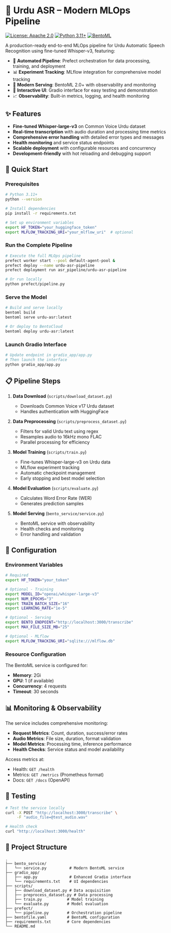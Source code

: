 # 🎤 Urdu ASR – Modern MLOps Pipeline

[![License: Apache 2.0](https://img.shields.io/badge/License-Apache2.0-yellow.svg)](LICENSE)
[![Python 3.11+](https://img.shields.io/badge/python-3.11+-blue.svg)](https://www.python.org/downloads/)
[![BentoML](https://img.shields.io/badge/BentoML-2.0+-green.svg)](https://bentoml.com/)

A production-ready end-to-end MLOps pipeline for Urdu Automatic Speech Recognition using fine-tuned Whisper-v3, featuring:

- 🔄 **Automated Pipeline**: Prefect orchestration for data processing, training, and deployment
- 📊 **Experiment Tracking**: MLflow integration for comprehensive model tracking
- 🚀 **Modern Serving**: BentoML 2.0+ with observability and monitoring
- 🎯 **Interactive UI**: Gradio interface for easy testing and demonstration
- 📈 **Observability**: Built-in metrics, logging, and health monitoring

## ✨ Features

- **Fine-tuned Whisper-large-v3** on Common Voice Urdu dataset
- **Real-time transcription** with audio duration and processing time metrics
- **Comprehensive error handling** with detailed error types and messages
- **Health monitoring** and service status endpoints
- **Scalable deployment** with configurable resources and concurrency
- **Development-friendly** with hot reloading and debugging support

## 🚀 Quick Start

### Prerequisites

```bash
# Python 3.11+
python --version

# Install dependencies
pip install -r requirements.txt

# Set up environment variables
export HF_TOKEN="your_huggingface_token"
export MLFLOW_TRACKING_URI="your_mlflow_uri"  # optional
```

### Run the Complete Pipeline

```bash
# Execute the full MLOps pipeline
prefect worker start --pool default-agent-pool &
prefect deploy --name urdu-asr-pipeline
prefect deployment run asr_pipeline/urdu-asr-pipeline

# Or run locally
python prefect/pipeline.py
```

### Serve the Model

```bash
# Build and serve locally
bentoml build
bentoml serve urdu-asr:latest

# Or deploy to BentoCloud
bentoml deploy urdu-asr:latest
```

### Launch Gradio Interface

```bash
# Update endpoint in gradio_app/app.py
# Then launch the interface
python gradio_app/app.py
```

## 📋 Pipeline Steps

1. **Data Download** (`scripts/download_dataset.py`)
   - Downloads Common Voice v17 Urdu dataset
   - Handles authentication with HuggingFace

2. **Data Preprocessing** (`scripts/preprocess_dataset.py`)
   - Filters for valid Urdu text using regex
   - Resamples audio to 16kHz mono FLAC
   - Parallel processing for efficiency

3. **Model Training** (`scripts/train.py`)
   - Fine-tunes Whisper-large-v3 on Urdu data
   - MLflow experiment tracking
   - Automatic checkpoint management
   - Early stopping and best model selection

4. **Model Evaluation** (`scripts/evaluate.py`)
   - Calculates Word Error Rate (WER)
   - Generates prediction samples

5. **Model Serving** (`bento_service/service.py`)
   - BentoML service with observability
   - Health checks and monitoring
   - Error handling and validation

## 🔧 Configuration

### Environment Variables

```bash
# Required
export HF_TOKEN="your_token"

# Optional - Training
export MODEL_ID="openai/whisper-large-v3"
export NUM_EPOCHS="3"
export TRAIN_BATCH_SIZE="16"
export LEARNING_RATE="1e-5"

# Optional - Serving
export BENTO_ENDPOINT="http://localhost:3000/transcribe"
export MAX_FILE_SIZE_MB="25"

# Optional - MLflow
export MLFLOW_TRACKING_URI="sqlite:///mlflow.db"
```

### Resource Configuration

The BentoML service is configured for:
- **Memory**: 2Gi
- **GPU**: 1 (if available)
- **Concurrency**: 4 requests
- **Timeout**: 30 seconds

## 📊 Monitoring & Observability

The service includes comprehensive monitoring:

- **Request Metrics**: Count, duration, success/error rates
- **Audio Metrics**: File size, duration, format validation
- **Model Metrics**: Processing time, inference performance
- **Health Checks**: Service status and model availability

Access metrics at:
- Health: `GET /health`
- Metrics: `GET /metrics` (Prometheus format)
- Docs: `GET /docs` (OpenAPI)

## 🧪 Testing

```bash
# Test the service locally
curl -X POST "http://localhost:3000/transcribe" \
     -F "audio_file=@test_audio.wav"

# Health check
curl "http://localhost:3000/health"
```

## 📁 Project Structure

```
.
├── bento_service/
│   └── service.py          # Modern BentoML service
├── gradio_app/
│   ├── app.py              # Enhanced Gradio interface
│   └── requirements.txt    # UI dependencies
├── scripts/
│   ├── download_dataset.py # Data acquisition
│   ├── preprocess_dataset.py # Data processing
│   ├── train.py           # Model training
│   └── evaluate.py        # Model evaluation
├── prefect/
│   └── pipeline.py        # Orchestration pipeline
├── bentofile.yaml         # BentoML configuration
├── requirements.txt       # Core dependencies
└── README.md
```

